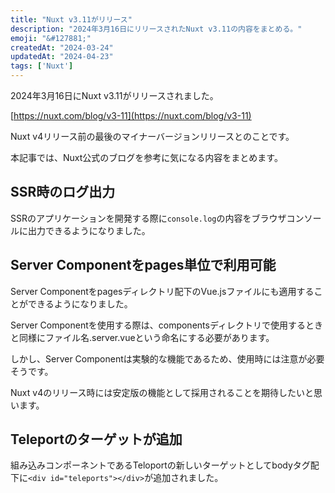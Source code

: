 ```yaml
---
title: "Nuxt v3.11がリリース"
description: "2024年3月16日にリリースされたNuxt v3.11の内容をまとめる。"
emoji: "&#127881;"
createdAt: "2024-03-24"
updatedAt: "2024-04-23"
tags: ['Nuxt']
---
```


2024年3月16日にNuxt v3.11がリリースされました。  

[https://nuxt.com/blog/v3-11](https://nuxt.com/blog/v3-11) 

Nuxt v4リリース前の最後のマイナーバージョンリリースとのことです。  

本記事では、Nuxt公式のブログを参考に気になる内容をまとめます。  

## SSR時のログ出力

SSRのアプリケーションを開発する際に`console.log`の内容をブラウザコンソールに出力できるようになりました。  

## Server Componentをpages単位で利用可能

Server Componentをpagesディレクトリ配下のVue.jsファイルにも適用することができるようになりました。  

Server Componentを使用する際は、componentsディレクトリで使用するときと同様にファイル名.server.vueという命名にする必要があります。  

しかし、Server Componentは実験的な機能であるため、使用時には注意が必要そうです。  

Nuxt v4のリリース時には安定版の機能として採用されることを期待したいと思います。  

## Teleportのターゲットが追加

組み込みコンポーネントであるTeloportの新しいターゲットとしてbodyタグ配下に`<div id="teleports"></div>`が追加されました。  
